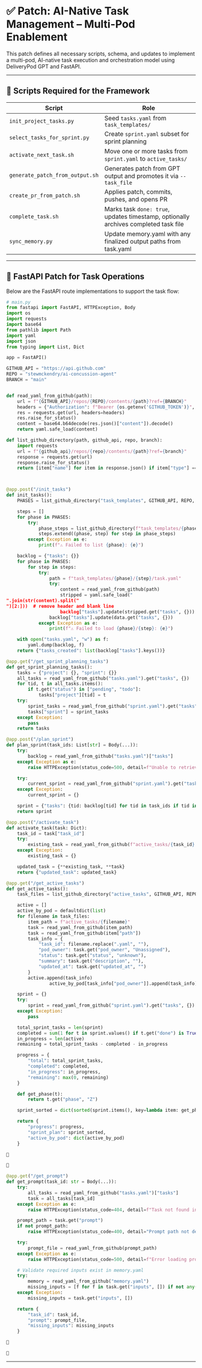 # ✅ Patch: AI-Native Task Management – Multi-Pod Enablement

This patch defines all necessary scripts, schema, and updates to implement a multi-pod, AI-native task execution and orchestration model using DeliveryPod GPT and FastAPI.

---

## 📁 Scripts Required for the Framework

| Script | Role |
|--------|------|
| `init_project_tasks.py` | Seed `tasks.yaml` from `task_templates/` |
| `select_tasks_for_sprint.py` | Create `sprint.yaml` subset for sprint planning |
| `activate_next_task.sh` | Move one or more tasks from `sprint.yaml` to `active_tasks/` |
| `generate_patch_from_output.sh` | Generates patch from GPT output and promotes it via `--task_file` |
| `create_pr_from_patch.sh` | Applies patch, commits, pushes, and opens PR |
| `complete_task.sh` | Marks task `done: true`, updates timestamp, optionally archives completed task file |
| `sync_memory.py` | Update memory.yaml with any finalized output paths from task.yaml |

---

## 🧠 FastAPI Patch for Task Operations

Below are the FastAPI route implementations to support the task flow:

```python
# main.py
from fastapi import FastAPI, HTTPException, Body
import os
import requests
import base64
from pathlib import Path
import yaml
import json
from typing import List, Dict

app = FastAPI()

GITHUB_API = "https://api.github.com"
REPO = "stewmckendry/ai-concussion-agent"
BRANCH = "main"


def read_yaml_from_github(path):
    url = f"{GITHUB_API}/repos/{REPO}/contents/{path}?ref={BRANCH}"
    headers = {"Authorization": f"Bearer {os.getenv('GITHUB_TOKEN')}", "Accept": "application/vnd.github+json"}
    res = requests.get(url, headers=headers)
    res.raise_for_status()
    content = base64.b64decode(res.json()["content"]).decode()
    return yaml.safe_load(content)

def list_github_directory(path, github_api, repo, branch):
    import requests
    url = f"{github_api}/repos/{repo}/contents/{path}?ref={branch}"
    response = requests.get(url)
    response.raise_for_status()
    return [item["name"] for item in response.json() if item["type"] == "dir"]



@app.post("/init_tasks")
def init_tasks():
    PHASES = list_github_directory("task_templates", GITHUB_API, REPO, BRANCH)

    steps = []
    for phase in PHASES:
        try:
            phase_steps = list_github_directory(f"task_templates/{phase}", GITHUB_API, REPO, BRANCH)
            steps.extend((phase, step) for step in phase_steps)
        except Exception as e:
            print(f"⚠️ Failed to list {phase}: {e}")

    backlog = {"tasks": {}}
    for phase in PHASES:
        for step in steps:
            try:
                path = f"task_templates/{phase}/{step}/task.yaml"
                try:
                    content = read_yaml_from_github(path)
                    stripped = yaml.safe_load("
".join(str(content).split("
")[2:]))  # remove header and blank line
                    backlog["tasks"].update(stripped.get("tasks", {}))
                backlog["tasks"].update(data.get("tasks", {}))
            except Exception as e:
                print(f"⚠️ Failed to load {phase}/{step}: {e}")

    with open("tasks.yaml", "w") as f:
        yaml.dump(backlog, f)
    return {"tasks_created": list(backlog["tasks"].keys())}

@app.get("/get_sprint_planning_tasks")
def get_sprint_planning_tasks():
    tasks = {"project": {}, "sprint": {}}
    all_tasks = read_yaml_from_github("tasks.yaml").get("tasks", {})
    for tid, t in all_tasks.items():
        if t.get("status") in ["pending", "todo"]:
            tasks["project"][tid] = t
    try:
        sprint_tasks = read_yaml_from_github("sprint.yaml").get("tasks", {})
        tasks["sprint"] = sprint_tasks
    except Exception:
        pass
    return tasks

@app.post("/plan_sprint")
def plan_sprint(task_ids: List[str] = Body(...)):
    try:
        backlog = read_yaml_from_github("tasks.yaml")["tasks"]
    except Exception as e:
        raise HTTPException(status_code=500, detail=f"Unable to retrieve tasks.yaml: {e}")

    try:
        current_sprint = read_yaml_from_github("sprint.yaml").get("tasks", {})
    except Exception:
        current_sprint = {}

    sprint = {"tasks": {tid: backlog[tid] for tid in task_ids if tid in backlog}}
    return sprint

@app.post("/activate_task")
def activate_task(task: Dict):
    task_id = task["task_id"]
    try:
        existing_task = read_yaml_from_github(f"active_tasks/{task_id}.yaml")
    except Exception:
        existing_task = {}

    updated_task = {**existing_task, **task}
    return {"updated_task": updated_task}

@app.get("/get_active_tasks")
def get_active_tasks():
    task_files = list_github_directory("active_tasks", GITHUB_API, REPO, BRANCH)

    active = []
    active_by_pod = defaultdict(list)
    for filename in task_files:
        item_path = f"active_tasks/{filename}"
        task = read_yaml_from_github(item_path)
        task = read_yaml_from_github(item["path"])
        task_info = {
            "task_id": filename.replace(".yaml", ""),
            "pod_owner": task.get("pod_owner", "Unassigned"),
            "status": task.get("status", "unknown"),
            "summary": task.get("description", ""),
            "updated_at": task.get("updated_at", "")
        }
        active.append(task_info)
                active_by_pod[task_info["pod_owner"]].append(task_info)

    sprint = {}
    try:
        sprint = read_yaml_from_github("sprint.yaml").get("tasks", {})
    except Exception:
        pass

    total_sprint_tasks = len(sprint)
    completed = sum(1 for t in sprint.values() if t.get("done") is True)
    in_progress = len(active)
    remaining = total_sprint_tasks - completed - in_progress

    progress = {
        "total": total_sprint_tasks,
        "completed": completed,
        "in_progress": in_progress,
        "remaining": max(0, remaining)
    }

    def get_phase(t):
        return t.get("phase", "Z")

    sprint_sorted = dict(sorted(sprint.items(), key=lambda item: get_phase(item[1])))

    return {
        "progress": progress,
        "sprint_plan": sprint_sorted,
        "active_by_pod": dict(active_by_pod)
    }





@app.get("/get_prompt")
def get_prompt(task_id: str = Body(...)):
    try:
        all_tasks = read_yaml_from_github("tasks.yaml")["tasks"]
        task = all_tasks[task_id]
    except Exception as e:
        raise HTTPException(status_code=404, detail=f"Task not found in tasks.yaml: {e}")

    prompt_path = task.get("prompt")
    if not prompt_path:
        raise HTTPException(status_code=400, detail="Prompt path not defined in task")

    try:
        prompt_file = read_yaml_from_github(prompt_path)
    except Exception as e:
        raise HTTPException(status_code=500, detail=f"Error loading prompt: {e}")

    # Validate required inputs exist in memory.yaml
    try:
        memory = read_yaml_from_github("memory.yaml")
        missing_inputs = [f for f in task.get("inputs", []) if not any(m.get("path") == f for m in memory.get("files", []))]
    except Exception:
        missing_inputs = task.get("inputs", [])

    return {
        "task_id": task_id,
        "prompt": prompt_file,
        "missing_inputs": missing_inputs
    }




```

---
